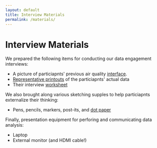 ```yaml
---
layout: default
title: Interview Materials
permalink: /materials/
---
```

# Interview Materials

We prepared the following items for conducting our data engagement interviews:


* A picture of particiapnts' previous air quality [interface].
* [Representative printouts] of the particiapnts' actual data
* Their interview [worksheet]



We also brought along various sketching supples to help particiapnts externalize their thinking:

* Pens, pencils, markers, post-its, and [dot paper]

Finally, presentation equipment for perforing and communicating data analysis:
* Laptop
* External monitor (and HDMI cable!)

[interface]: ../assets/documents/interface.pdf
[worksheet]: ../assets/documents/worksheet.pdf
[Representative printouts]: ../assets/documents/printouts.zip
[dot paper]: ../assets/documents/paper.pdf